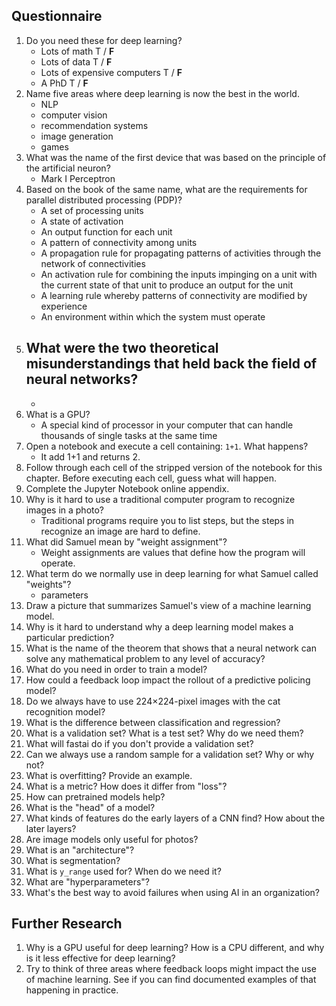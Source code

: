 ## Questionnaire
1. Do you need these for deep learning?
   - Lots of math T / **F**
   - Lots of data T / **F**
   - Lots of expensive computers T / **F**
   - A PhD T / **F**
2. Name five areas where deep learning is now the best in the world.
    - NLP
    - computer vision
    - recommendation systems
    - image generation
    - games
3. What was the name of the first device that was based on the principle of the artificial neuron?
    - Mark I Perceptron
4. Based on the book of the same name, what are the requirements for parallel distributed processing (PDP)?
    - A set of processing units
    - A state of activation
    - An output function for each unit
    - A pattern of connectivity among units
    - A propagation rule for propagating patterns of activities through the network of connectivities
    - An activation rule for combining the inputs impinging on a unit with the current state of that unit to produce an output for the unit
    - A learning rule whereby patterns of connectivity are modified by experience
    - An environment within which the system must operate
5. What were the two theoretical misunderstandings that held back the field of neural networks?
    - 
    - 
6. What is a GPU?
    - A special kind of processor in your computer that can handle thousands of single tasks at the same time
7. Open a notebook and execute a cell containing: `1+1`. What happens?
    - It add 1+1 and returns 2.
8. Follow through each cell of the stripped version of the notebook for this chapter. Before executing each cell, guess what will happen.
9. Complete the Jupyter Notebook online appendix.
10. Why is it hard to use a traditional computer program to recognize images in a photo?
    - Traditional programs require you to list steps, but the steps in recognize an image are hard to define.
11. What did Samuel mean by "weight assignment"?
    - Weight assignments are values that define how the program will operate.
12. What term do we normally use in deep learning for what Samuel called "weights"?
    - parameters
13. Draw a picture that summarizes Samuel's view of a machine learning model.
14. Why is it hard to understand why a deep learning model makes a particular prediction?
15. What is the name of the theorem that shows that a neural network can solve any mathematical problem to any level of accuracy?
16. What do you need in order to train a model?
17. How could a feedback loop impact the rollout of a predictive policing model?
18. Do we always have to use 224×224-pixel images with the cat recognition model?
19. What is the difference between classification and regression?
20. What is a validation set? What is a test set? Why do we need them?
21. What will fastai do if you don't provide a validation set?
22. Can we always use a random sample for a validation set? Why or why not?
23. What is overfitting? Provide an example.
24. What is a metric? How does it differ from "loss"?
25. How can pretrained models help?
26. What is the "head" of a model?
27. What kinds of features do the early layers of a CNN find? How about the later layers?
28. Are image models only useful for photos?
29. What is an "architecture"?
30. What is segmentation?
31. What is `y_range` used for? When do we need it?
32. What are "hyperparameters"?
33. What's the best way to avoid failures when using AI in an organization?

## Further Research
1. Why is a GPU useful for deep learning? How is a CPU different, and why is it less effective for deep learning?
2. Try to think of three areas where feedback loops might impact the use of machine learning. See if you can find documented examples of that happening in practice.